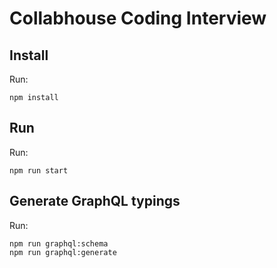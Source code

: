 # Collabhouse Coding Interview

## Install

Run:

```
npm install
```

## Run

Run:

```
npm run start
```

## Generate GraphQL typings

Run:

```
npm run graphql:schema
npm run graphql:generate
```
